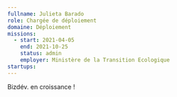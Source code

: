 ```yaml
---
fullname: Julieta Barado
role: Chargée de déploiement
domaine: Déploiement
missions:
  - start: 2021-04-05
    end: 2021-10-25
    status: admin
    employer: Ministère de la Transition Ecologique
startups:
---
```


Bizdév. en croissance !

